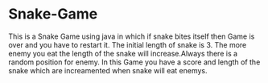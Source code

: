 # Snake-Game
This is a Snake Game using java in which if snake bites itself then Game is over and you have to restart it. The initial length of snake is 3. The more enemy you eat the length of the snake will increase.Always there is a random position for enemy. In this Game you have a score and length of the snake which are increamented when snake will eat enemys.
